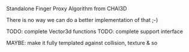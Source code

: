 
Standalone Finger Proxy Algorithm from CHAI3D

There is no way we can do a better implementation of that ;-)

TODO: complete Vector3d functions
TODO: complete support interface

MAYBE: make it fully templated against collision, texture & so



